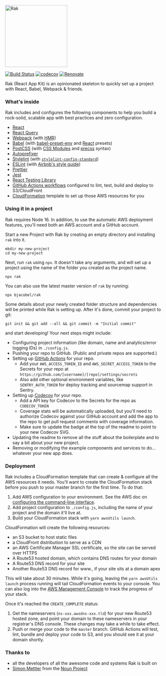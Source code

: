 <img src="https://rak.bjacobel.com/logo.svg" alt="Rak" width="200px">

[![Build Status](https://github.com/bjacobel/rak/actions/workflows/integration.yml/badge.svg?branch=master&event=push)](https://github.com/bjacobel/rak/actions/workflows/integration.yml) [![codecov](https://codecov.io/gh/bjacobel/rak/branch/master/graph/badge.svg)](https://codecov.io/gh/bjacobel/rak) [![Renovate](https://img.shields.io/badge/renovate-enabled-brightgreen.svg)](https://renovatebot.com)

Rak (React App Kit) is an opinionated skeleton to quickly set up a project with React, Babel, Webpack & friends.

### What's inside

Rak includes and configures the following components to help you build a rock-solid, scalable app with best practices and zero configuration.

- [React](https://facebook.github.io/react/)
- [React Query](https://tanstack.com/query/v4)
- [Webpack](https://webpack.github.io/) (with [HMR](https://webpack.github.io/docs/hot-module-replacement.html))
- [Babel](https://babeljs.io/) (with [babel-preset-env](https://github.com/babel/babel-preset-env) and [React](http://babeljs.io/docs/plugins/preset-react/) presets)
- [PostCSS](http://postcss.org/) (with [CSS Modules](https://github.com/css-modules/css-modules) and [precss](https://github.com/jonathantneal/precss) syntax)
- [Autoprefixer](https://github.com/postcss/autoprefixer)
- [Stylelint](http://stylelint.io/) (with [`stylelint-config-standard`](https://github.com/stylelint/stylelint-config-standard))
- [ESLint](http://eslint.org/) (with [Airbnb's style guide](http://airbnb.io/javascript/))
- [Prettier](https://prettier.io/)
- [Jest](https://facebook.github.io/jest/)
- [React Testing Library](https://testing-library.com/)
- [GitHub Actions workflows](https://docs.github.com/en/actions/learn-github-actions) configured to lint, test, build and deploy to S3/CloudFront
- [CloudFormation](https://aws.amazon.com/cloudformation/) template to set up those AWS resources for you

### Using it in a project

Rak requires Node 16. In addition, to use the automatic AWS deployment features, you'll need both an AWS account and a GitHub account.

Start a new Project with Rak by creating an empty directory and installing `rak` into it.

    mkdir my-new-project
    cd my-new-project

Next, run `rak` using `npx`. It doesn't take any arguments, and will set up a project using the name of the folder you created as the project name.

    npx rak

You can also use the latest master version of `rak` by running:

    npx bjacobel/rak

Some details about your newly created folder structure and dependencies will be printed while Rak is setting up. After it's done, commit your project to git:

    git init && git add --all && git commit -m "Initial commit"

and start developing! Your next steps might include:

- Configuring project information (like domain, name and analytics/error logging IDs) in `./config.js`.
- Pushing your repo to GitHub. (Public and private repos are supported.)
- Setting up [GitHub Actions](https://github.com/features/actions) for your repo.
  - Add your `AWS_ACCESS_TOKEN_ID` and `AWS_SECRET_ACCESS_TOKEN` to the Secrets for your repo at `https://github.com/[username]/[repo]/settings/secrets`
  - Also add other optional environment variables, like `SENTRY_AUTH_TOKEN` for deploy tracking and sourcemap support in Sentry.
- Setting up [Codecov](https://codecov.io) for your repo.
  - Add a API key for Codecov to the Secrets for the repo as `CODECOV_TOKEN`
  - Coverage stats will be automatically uploaded, but you'll need to authorize Codecov against your GitHub account and add the app to the repo to get pull request comments with coverage information.
  - Make sure to update the badge at the top of the readme to point to your new Codecov SVG.
- Updating the readme to remove all the stuff about the boilerplate and to say a bit about your new project.
- Removing or modifying the example components and services to do... whatever your new app does.

### Deployment

Rak includes a CloudFormation template that can create & configure all the AWS resources it needs. You'll want to create the CloudFormation stack before you push to your master branch for the first time. To do that:

1. Add AWS configuration to your environment. See the AWS doc on [configuring the command-line interface](http://docs.aws.amazon.com/cli/latest/userguide/cli-chap-getting-started.html).
2. Add project configuration to `./config.js`, including the name of your project and the domain it'll live at.
3. Build your CloudFormation stack with `yarn awsUtils launch`.

CloudFormation will create the following resources:

- an S3 bucket to host static files
- a CloudFront distribution to serve as a CDN
- an AWS Certificate Manager SSL certificate, so the site can be served over HTTPS
- A Route53 hosted domain, which contains DNS routes for your domain
- A Route53 DNS record for your site
- Another Route53 DNS record for www.<yoursite>, if your site sits at a domain apex

This will take about 30 minutes. While it's going, leaving the `yarn awsUtils launch` process running will tail CloudFormation events to your console. You can also log into the [AWS Management Console](https://console.aws.amazon.com/cloudformation/home#/stacks?filter=active) to track the progress of your stack.

Once it's reached the `CREATE_COMPLETE` status:

1. Get the nameservers (`ns-xxx.awsdns-xxx.tld`) for your new Route53 hosted zone, and point your domain to these nameservers in your registrar's DNS console. These changes may take a while to take effect.
2. Push or merge your code to the `master` branch. GitHub Actions will test, lint, bundle and deploy your code to S3, and you should see it at your domain shortly.

### Thanks to

- all the developers of all the awesome code and systems Rak is built on
- [Simon Mettler](https://thenounproject.com/search/?q=rocket&i=113198) from the [Noun Project](https://thenounproject.com/search/?q=rocket&i=113198)
